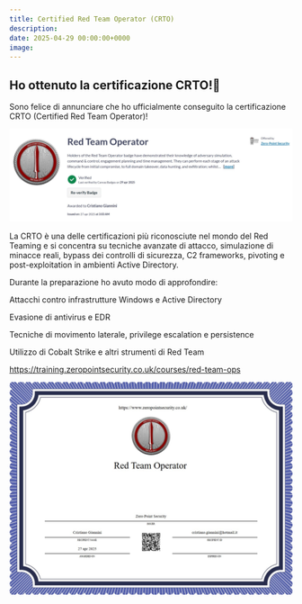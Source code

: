 ```yaml
---
title: Certified Red Team Operator (CRTO)
description:
date: 2025-04-29 00:00:00+0000
image: 
---
```


## Ho ottenuto la certificazione CRTO!🎉
Sono felice di annunciare che ho ufficialmente conseguito la certificazione CRTO (Certified Red Team Operator)!

![Badge CRTO](badge.jpg)


La CRTO è una delle certificazioni più riconosciute nel mondo del Red Teaming e si concentra su tecniche avanzate di attacco, simulazione di minacce reali, bypass dei controlli di sicurezza, C2 frameworks, pivoting e post-exploitation in ambienti Active Directory.

Durante la preparazione ho avuto modo di approfondire:

Attacchi contro infrastrutture Windows e Active Directory

Evasione di antivirus e EDR

Tecniche di movimento laterale, privilege escalation e persistence

Utilizzo di Cobalt Strike e altri strumenti di Red Team

https://training.zeropointsecurity.co.uk/courses/red-team-ops

![certificate CRTO](certificate.jpg)